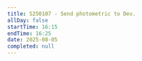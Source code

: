 ```yaml
---
title: S250107 - Send photometric to Dev.
allDay: false
startTime: 16:15
endTime: 16:25
date: 2025-08-05
completed: null
---
```

